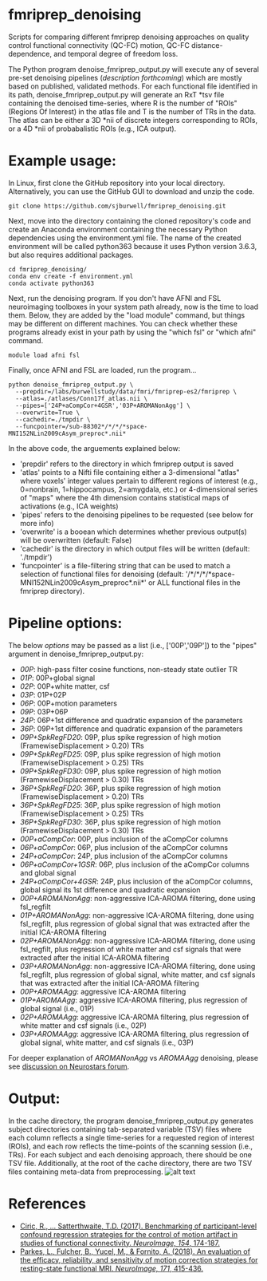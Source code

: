 # fmriprep_denoising
Scripts for comparing different fmriprep denoising approaches on quality control functional connectivity (QC-FC) motion, QC-FC distance-dependence, and temporal degree of freedom loss.

The Python program denoise_fmriprep_output.py will execute any of several pre-set denoising pipelines (_description forthcoming_) which are mostly based on published, validated methods. For each functional file identified in its path, denoise_fmriprep_output.py will generate an RxT *tsv file containing the denoised time-series, where R is the number of "ROIs" (Regions Of Interest) in the atlas file and T is the number of TRs in the data. The atlas can be either a 3D *nii of discrete integers corresponding to ROIs, or a 4D *nii of probabalistic ROIs (e.g., ICA output).

# Example usage:
In Linux, first clone the GitHub repository into your local directory. Alternatively, you can use the GitHub GUI to download and unzip the code. 
```linux
git clone https://github.com/sjburwell/fmriprep_denoising.git
```

Next, move into the directory containing the cloned repository's code and create an Anaconda environment containing the necessary Python dependencies using the environment.yml file. The name of the created environment will be called python363 because it uses Python version 3.6.3, but also requires additional packages.
```linux
cd fmriprep_denoising/
conda env create -f environment.yml
conda activate python363
```

Next, run the denoising program. If you don't have AFNI and FSL neuroimaging toolboxes in your system path already, now is the time to load them. Below, they are added by the "load module" command, but things may be different on different machines. You can check whether these programs already exist in your path by using the "which fsl" or "which afni" command. 
```linux
module load afni fsl
```

Finally, once AFNI and FSL are loaded, run the program...
```linux
python denoise_fmriprep_output.py \
  --prepdir=/labs/burwellstudy/data/fmri/fmriprep-es2/fmriprep \
  --atlas=./atlases/Conn17f_atlas.nii \
  --pipes=['24P+aCompCor+4GSR','03P+AROMANonAgg'] \
  --overwrite=True \
  --cachedir=./tmpdir \
  --funcpointer=/sub-88302*/*/*/*space-MNI152NLin2009cAsym_preproc*.nii*
```
In the above code, the arguements explained below:
* 'prepdir' refers to the directory in which fmriprep output is saved
* 'atlas' points to a Nifti file containing either a 3-dimensional "atlas" where voxels' integer values pertain to different regions of interest (e.g., 0=nonbrain, 1=hippocampus, 2=amygdala, etc.) or 4-dimensional series of "maps" where the 4th dimension contains statistical maps of activations (e.g., ICA weights)
* 'pipes' refers to the denoising pipelines to be requested (see below for more info)
* 'overwrite' is a booean which determines whether previous output(s) will be overwritten (default: False)
* 'cachedir' is the directory in which output files will be written (default: './tmpdir')
* 'funcpointer' is a file-filtering string that can be used to match a selection of functional files for denoising (default: '/\*/\*/\*/\*space-MNI152NLin2009cAsym_preproc*.nii*' or ALL functional files in the fmriprep directory).

# Pipeline options:
The below *options* may be passed as a list (i.e., ['00P','09P']) to the "pipes" argument in denoise_fmriprep_output.py:
* *00P*: high-pass filter cosine functions, non-steady state outlier TR
* *01P*: 00P+global signal
* *02P*: 00P+white matter, csf
* *03P*: 01P+02P
* *06P*: 00P+motion parameters
* *09P*: 03P+06P
* *24P*: 06P+1st difference and quadratic expansion of the parameters
* *36P*: 09P+1st difference and quadratic expansion of the parameters
* *09P+SpkRegFD20*: 09P, plus spike regression of high motion (FramewiseDisplacement > 0.20) TRs
* *09P+SpkRegFD25*: 09P, plus spike regression of high motion (FramewiseDisplacement > 0.25) TRs
* *09P+SpkRegFD30*: 09P, plus spike regression of high motion (FramewiseDisplacement > 0.30) TRs
* *36P+SpkRegFD20*: 36P, plus spike regression of high motion (FramewiseDisplacement > 0.20) TRs
* *36P+SpkRegFD25*: 36P, plus spike regression of high motion (FramewiseDisplacement > 0.25) TRs
* *36P+SpkRegFD30*: 36P, plus spike regression of high motion (FramewiseDisplacement > 0.30) TRs
* *00P+aCompCor*: 00P, plus inclusion of the aCompCor columns
* *06P+aCompCor*: 06P, plus inclusion of the aCompCor columns
* *24P+aCompCor*: 24P, plus inclusion of the aCompCor columns
* *06P+aCompCor+1GSR*: 06P, plus inclusion of the aCompCor columns and global signal
* *24P+aCompCor+4GSR*: 24P, plus inclusion of the aCompCor columns, global signal its 1st difference and quadratic expansion
* *00P+AROMANonAgg*: non-aggressive ICA-AROMA filtering, done using fsl_regfilt
* *01P+AROMANonAgg*: non-aggressive ICA-AROMA filtering, done using fsl_regfilt, plus regression of global signal that was extracted after the initial ICA-AROMA filtering
* *02P+AROMANonAgg*: non-aggressive ICA-AROMA filtering, done using fsl_regfilt, plus regression of white matter and csf signals that were extracted after the initial ICA-AROMA filtering
* *03P+AROMANonAgg*: non-aggressive ICA-AROMA filtering, done using fsl_regfilt, plus regression of global signal, white matter, and csf signals that was extracted after the initial ICA-AROMA filtering
* *00P+AROMAAgg*: aggressive ICA-AROMA filtering
* *01P+AROMAAgg*: aggressive ICA-AROMA filtering, plus regression of global signal (i.e., 01P)
* *02P+AROMAAgg*: aggressive ICA-AROMA filtering, plus regression of white matter and csf signals (i.e., 02P)
* *03P+AROMAAgg*: aggressive ICA-AROMA filtering, plus regression of global signal, white matter, and csf signals (i.e., 03P)


For deeper explanation of _AROMANonAgg_ vs _AROMAAgg_ denoising, please see [discussion on Neurostars forum](https://neurostars.org/t/fmriprep-ica-aroma-filtering-including-wm-csf-etc-confounds-in-fsl-regfilt/3137/6). 

# Output:
In the cache directory, the program denoise_fmriprep_output.py generates subject directories containing tab-separated variable (TSV) files where each column reflects a single time-series for a requested region of interest (ROIs), and each row reflects the time-points of the scanning session (i.e., TRs). For each subject and each denoising approach, there should be one TSV file. Additionally, at the root of the cache directory, there are two TSV files containing meta-data from preprocessing. 
![alt text](https://github.com/sjburwell/fmriprep_denoising/blob/master/fmriprep_denoising_directory_output.JPG)

# References
* [Ciric, R., ... Satterthwaite, T.D. (2017). Benchmarking of participant-level confound regression strategies for the control of motion artifact in studies of functional connectivity. *NeuroImage, 154*, 174-187.](https://doi.org/10.1016/j.neuroimage.2017.03.020)
* [Parkes, L., Fulcher, B., Yucel, M., & Fornito, A. (2018). An evaluation of the efficacy, reliability, and sensitivity of motion correction strategies for resting-state functional MRI. *NeuroImage, 171*, 415-436.](https://doi.org/10.1016/j.neuroimage.2017.12.073)

